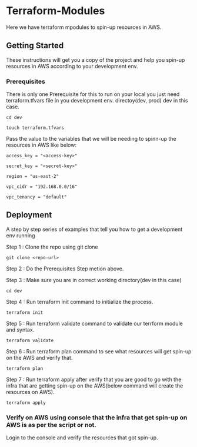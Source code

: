 # Terraform-Modules

Here we have terraform mpodules to spin-up resources in AWS.

## Getting Started

These instructions will get you a copy of the project and help you spin-up resources in AWS according to your development env.

### Prerequisites

There is only one Prerequisite for this to run on your local you just need terraform.tfvars file in you development env. directoy(dev, prod) dev in this case.

```
cd dev

touch terraform.tfvars
```
Pass the value to the variables that we will be needing to spinn-up the resources in AWS like below:

```
access_key = "<access-key>"

secret_key = "<secret-key>"

region = "us-east-2"

vpc_cidr = "192.168.0.0/16"

vpc_tenancy = "default"
```

## Deployment

A step by step series of examples that tell you how to get a development env running

Step 1 : Clone the repo using git clone

```
git clone <repo-url>
```

Step 2 : Do the Prerequisites Step metion above.

Step 3 : Make sure you are in correct working directory(dev in this case)

```
cd dev
```

Step 4 : Run terraform init command to initialize the process.

```
terraform init
```

Step 5 : Run terraform validate command to validate our terrform module and syntax.

```
terraform validate
```

Step 6 : Run terraform plan command to see what resources will get spin-up on the AWS and verify that.

```
terraform plan
```

Step 7 : Run terraform apply after verify that you are good to go with the infra that are getting spin-up on the AWS(below command will create the resources on AWS).

```
terraform apply
```

### Verify on AWS using console that the infra that get spin-up on AWS is as per the script or not. 

Login to the console and verify the resources that got spin-up.
